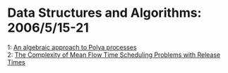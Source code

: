 # Data Structures and Algorithms: 2006/5/15-21  
1: [An algebraic approach to Polya processes](https://doi.org/10.48550/arXiv.math/0605472)  
2: [The Complexity of Mean Flow Time Scheduling Problems with Release Times](https://doi.org/10.48550/arXiv.cs/0605078)  